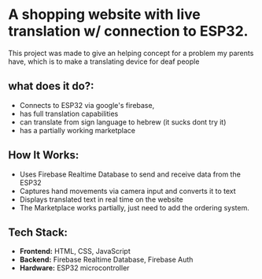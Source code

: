 # A shopping website with live translation w/ connection to ESP32. 

This project was made to give an helping concept for a problem my parents have, which is to make a translating device for deaf people

## what does it do?:
- Connects to ESP32 via google's firebase,
- has full translation capabilities   
- can translate from sign language to hebrew (it sucks dont try it)   
- has a partially working marketplace  

## How It Works:
- Uses Firebase Realtime Database to send and receive data from the ESP32  
- Captures hand movements via camera input and converts it to text  
- Displays translated text in real time on the website  
- The Marketplace works partially, just need to add the ordering system.  

## Tech Stack:
- **Frontend:** HTML, CSS, JavaScript  
- **Backend:** Firebase Realtime Database, Firebase Auth  
- **Hardware:** ESP32 microcontroller  
